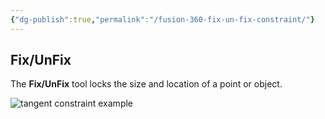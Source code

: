 ```yaml
---
{"dg-publish":true,"permalink":"/fusion-360-fix-un-fix-constraint/"}
---
```


## Fix/UnFix

The **Fix/UnFix** tool locks the size and location of a point or object.

![tangent constraint example](https://help.autodesk.com/cloudhelp/ENU/Fusion-Sketch/images/example/constraint-fix-unfix.png)